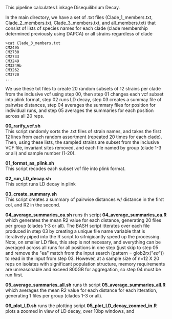 This pipeline calculates Linkage Disequilibrium Decay. 

In the main directory, we have a set of .txt files (Clade_1_members.txt, Clade_2_members.txt, Clade_3_members.txt, and all_members.txt) that consist of lists of species names for each clade (clade membership determined previously using DAPCA) or all strains regardless of clade

```
>cat Clade_3_members.txt
CM2495
CM2730
CM2733
CM3249
CM3249b
CM3262
CM3720
...
```

We use these txt files to create 20 random subsets of 12 strains per clade from the inclusive vcf using step 00, then step 01 changes each vcf subset into plink format, step 02 runs LD decay, step 03 creates a summay file of pairwise distances, step 04 averages the summary files for position for individual runs, and step 05 averages the summaries for each position across all 20 reps.

**00_rarify_vcf.sh**<br>
This script randomly sorts the .txt files of strain names, and takes the first 12 lines from each random assortment (repeated 20 times for each clade). Then, using these lists, the sampled strains are subset from the inclusive VCF file, invariant sites removed, and each file named by group (clade 1-3 or all) and sample number (1-20). 

**01_format_as_plink.sh**<br>
This script recodes each subset vcf file into plink format. 

**02_run_LD_decay.sh**<br>
This script runs LD decay in plink

**03_create_summary.sh**<br>
This script creates a summary of pairwise distances w/ distance in the first col, and R2 in the second. <br>

**04_average_summaries_ea.sh** runs th script **04_average_summaries_ea.R** which generates the mean R2 value for each distance, generating 20 files per group (clades 1-3 or all). The BASH script itterates over each file produced in step 03 by creating a unique file name variable that is iteratively piped into the R script to sifnigicantly speed up the processing. Note, on smaller LD files, this step is not necesary, and everything can be averaged across all runs for all positions in one step (just skip to step 05 and remove the "ea" match from the input search (pattern = glob2rx("<name>*ea*")) to read in the input from step 03. However, at a sample size of n=12 X 20 reps on isolates with significant population structure, memory requirements are unreasonable and exceed 800GB for aggregation, so step 04 must be run first. <br>

**05_average_summaries_all.sh** runs th script **05_average_summaries_all.R** which averages the mean R2 value for each distance for each itteration, generating 1 files per group (clades 1-3 or all).

**06_plot_LD.sh** runs the plotting script **05_plot_LD_decay_zoomed_in.R** plots a zoomed in view of LD decay, over 10bp windows, and <br>

